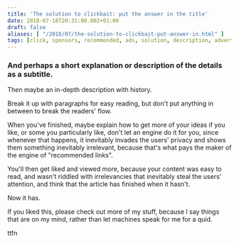 ```yaml
---
title: 'The solution to clickbait: put the answer in the title'
date: 2018-07-16T20:31:00.002+01:00
draft: false
aliases: [ "/2018/07/the-solution-to-clickbait-put-answer-in.html" ]
tags: [click, sponsors, recommended, ads, solution, description, advertising, clickbait, history, depth, bait, relevant]
---
```


### And perhaps a short explanation or description of the details as a subtitle.

Then maybe an in-depth description with history.  
  
Break it up with paragraphs for easy reading, but don't put anything in between to break the readers' flow.  
  
When you've finished, maybe explain how to get more of your ideas if you like, or some you particularly like, don't let an engine do it for you, since whenever that happens, it inevitably invades the users' privacy and shows them something inevitably irrelevant, because that's what pays the maker of the engine of "recommended links".  
  
You'll then get liked and viewed more, because your content was easy to read, and wasn't riddled with irrelevancies that inevitably steal the users' attention, and think that the article has finished when it hasn't.  
  
Now it has.  
  
If you liked this, please check out more of my stuff, because I say things that are on my mind, rather than let machines speak for me for a quid.  
  
ttfn